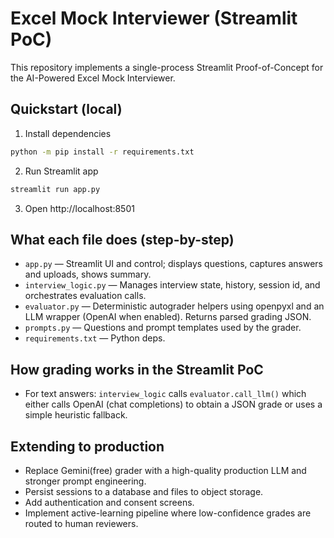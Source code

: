 # Excel Mock Interviewer (Streamlit PoC)

This repository implements a single-process Streamlit Proof-of-Concept for the AI-Powered Excel Mock Interviewer.

## Quickstart (local)

1. Install dependencies

```bash
python -m pip install -r requirements.txt
```

2. Run Streamlit app

```bash
streamlit run app.py
```

3. Open http://localhost:8501

## What each file does (step-by-step)

- `app.py` — Streamlit UI and control; displays questions, captures answers and uploads, shows summary.
- `interview_logic.py` — Manages interview state, history, session id, and orchestrates evaluation calls.
- `evaluator.py` — Deterministic autograder helpers using openpyxl and an LLM wrapper (OpenAI when enabled). Returns parsed grading JSON.
- `prompts.py` — Questions and prompt templates used by the grader.
- `requirements.txt` — Python deps.

## How grading works in the Streamlit PoC

- For text answers: `interview_logic` calls `evaluator.call_llm()` which either calls OpenAI (chat completions) to obtain a JSON grade or uses a simple heuristic fallback.

## Extending to production

- Replace Gemini(free) grader with a high-quality production LLM and stronger prompt engineering.
- Persist sessions to a database and files to object storage.
- Add authentication and consent screens.
- Implement active-learning pipeline where low-confidence grades are routed to human reviewers.
